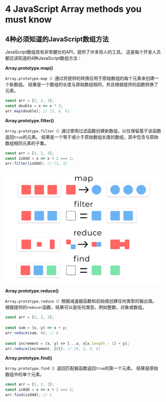 # 4 JavaScript Array methods you must know

## 4种必须知道的JavaScript数组方法

JavaScript数组具有非常健壮的API，提供了许多惊人的工具。 这是每个开发人员都应该知道的4种JavaScript数组方法：

**Array.prototype.map()**

`Array.prototype.map（）`通过将提供的转换应用于原始数组的每个元素来创建一个新数组。 结果是一个数组的长度与原始数组相同，并且根据提供的函数转换了元素。

```js
const arr = [1, 2, 3];
const double = x => x * 2;
arr.map(double); // [2, 4, 6]
```

**Array.prototype.filter()**

`Array.prototype.filter（）`通过使用过滤函数创建新数组，以仅保留基于该函数返回`true`的元素。 结果是一个等于或小于原始数组长度的数组，其中包含与原始数组相同元素的子集。

```js
const arr = [1, 2, 3];
const isOdd = x => x % 2 === 1;
arr.filter(isOdd); // [1, 3]
```

![](/images/js-array-methods.png)

**Array.prototype.reduce()**

`Array.prototype.reduce（）`根据减速器函数和初始值创建任何类型的输出值。 根据提供的`reducer`函数，结果可以是任何类型，例如整数，对象或数组。

```js
const arr = [1, 2, 3];

const sum = (x, y) => x + y;
arr.reduce(sum, 0); // 6

const increment = (x, y) => [...x, x[x.length - 1] + y];
arr.reduce(increment, [0]); // [0, 1, 3, 6]
```

**Array.prototype.find()**

`Array.prototype.find（）`返回匹配器函数返回`true`的第一个元素。 结果是原始数组中的单个元素。

```js
const arr = [1, 2, 3];
const isOdd = x => x % 2 === 1;
arr.find(isOdd); // 1
```
